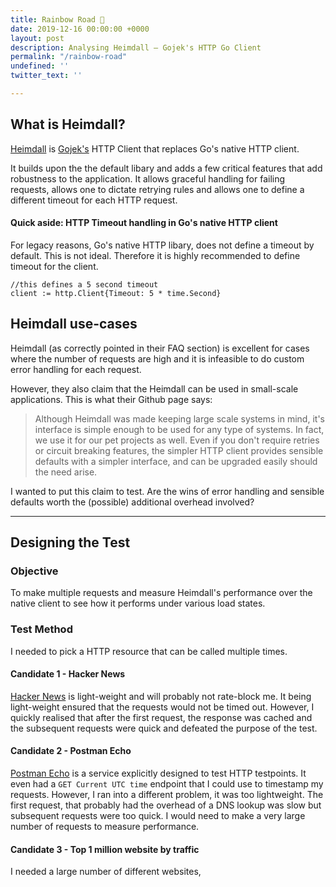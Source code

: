 ```yaml
---
title: Rainbow Road 🌈
date: 2019-12-16 00:00:00 +0000
layout: post
description: Analysing Heimdall — Gojek's HTTP Go Client
permalink: "/rainbow-road"
undefined: ''
twitter_text: ''

---
```


## What is Heimdall?

[Heimdall](https://github.com/gojek/heimdall) is [Gojek's](https://www.gojek.io/) HTTP Client that replaces Go's native HTTP client. 

It builds upon the the default libary and adds a few critical features that add robustness to the application. It allows graceful handling for failing requests, allows one to dictate retrying rules and allows one to define a different timeout for each HTTP request.



#### Quick aside:  HTTP Timeout handling in Go's native HTTP client

For legacy reasons, Go's native HTTP libary, does not define a timeout by default. This is not ideal. Therefore it is highly recommended to define timeout for the client. 

	//this defines a 5 second timeout
	client := http.Client{Timeout: 5 * time.Second}
	
## Heimdall use-cases

Heimdall (as correctly pointed in their FAQ section) is excellent for cases where the number of requests are high and it is infeasible to do custom error handling for each request. 

However, they also claim that the Heimdall can be used in small-scale applications. This is what their Github page says:

>Although Heimdall was made keeping large scale systems in mind, it's interface is simple enough to be used for any type of systems. In fact, we use it for our pet projects as well. Even if you don't require retries or circuit breaking features, the simpler HTTP client provides sensible defaults with a simpler interface, and can be upgraded easily should the need arise.

I wanted to put this claim to test. Are the wins of error handling and sensible defaults worth the (possible) additional overhead involved? 


---

## Designing the Test

### Objective

To make multiple requests and measure Heimdall's performance over the native client to see how it performs under various load states.

### Test Method

I needed to pick a HTTP resource that can be called multiple times. 
#### Candidate 1 - Hacker News
[Hacker News](https://news.ycombinator.com) is light-weight and will probably not rate-block me. It being light-weight ensured that the requests would not be timed out. However, I quickly realised that after the first request, the response was cached and the subsequent requests were quick and defeated the purpose of the test. 

#### Candidate 2 - Postman Echo
[Postman Echo](https://postman-echo.com) is a service explicitly designed to test HTTP testpoints. It even had a ```GET Current UTC time``` endpoint that I could use to timestamp my requests. However, I ran into a different problem, it was too lightweight. The first request, that probably had the overhead of a DNS lookup was slow but subsequent requests were too quick. I would need to make a very large number of requests to measure performance. 

#### Candidate 3 - Top 1 million website by traffic
I needed a large number of different websites, 




